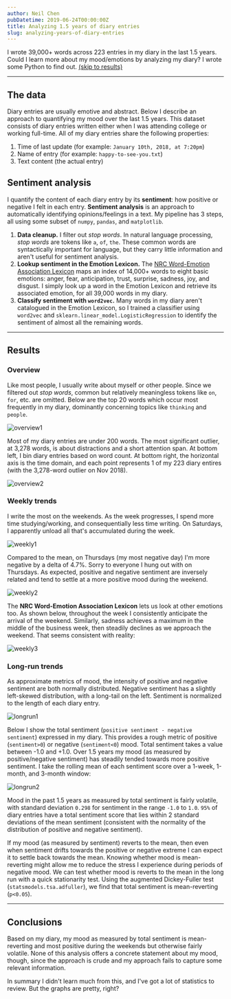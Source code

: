 ```yaml
---
author: Neil Chen
pubDatetime: 2019-06-24T00:00:00Z
title: Analyzing 1.5 years of diary entries
slug: analyzing-years-of-diary-entries
---
```


I wrote 39,000+ words across 223 entries in my diary in the last 1.5 years. Could I learn more about my mood/emotions by analyzing my diary? I wrote some Python to find out. <!--more--> [(skip to results)](#results)

---

## The data

Diary entries are usually emotive and abstract. Below I describe an approach to quantifying my mood over the last 1.5 years. This dataset consists of diary entries written either when I was attending college or working full-time. All of my diary entries share the following properties:

1. Time of last update (for example: `January 10th, 2018, at 7:20pm`)
2. Name of entry (for example: `happy-to-see-you.txt`)
3. Text content (the actual entry)

## Sentiment analysis
I quantify the content of each diary entry by its __sentiment__: how positive or negative I felt in each entry. __Sentiment analysis__ is an approach to automatically identifying opinions/feelings in a text. My pipeline has 3 steps, all using some subset of `numpy`, `pandas`, and `matplotlib`.

1. __Data cleanup.__ I filter out _stop words_. In natural language processing, _stop words_ are tokens like `a`, `of`, `the`. These common words are syntactically important for language, but they carry little information and aren't useful for sentiment analysis.
2. __Lookup sentiment in the Emotion Lexicon.__ The [NRC Word-Emotion Association Lexicon](https://saifmohammad.com/WebPages/NRC-Emotion-Lexicon.htm) maps an index of 14,000+ words to eight basic emotions: anger, fear, anticipation, trust, surprise, sadness, joy, and disgust. I simply look up a word in the Emotion Lexicon and retrieve its associated emotion, for all 39,000 words in my diary.
3. __Classify sentiment with `word2vec`.__ Many words in my diary aren't catalogued in the Emotion Lexicon, so I trained a classifier using `word2vec` and `sklearn.linear_model.LogisticRegression` to identify the sentiment of almost all the remaining words.

---

## Results
### Overview
Like most people, I usually write about myself or other people. Since we filtered out _stop words_, common but relatively meaningless tokens like `on`, `for`, etc. are omitted. Below are the top 20 words which occur most frequently in my diary, dominantly concerning topics like `thinking` and `people`.

![overview1](@assets/images/diary/overview_1.png)

Most of my diary entries are under 200 words. The most significant outlier, at 3,278 words, is about distractions and a short attention span. At bottom left, I bin diary entries based on word count. At bottom right, the horizontal axis is the time domain, and each point represents 1 of my 223 diary entires (with the 3,278-word outlier on Nov 2018).

![overview2](@assets/images/diary/overview_2.png)

### Weekly trends
I write the most on the weekends. As the week progresses, I spend more time studying/working, and consequentially less time writing. On Saturdays, I apparently unload all that's accumulated during the week.

![weekly1](@assets/images/diary/weekly_trends_1.png)

Compared to the mean, on Thursdays (my most negative day) I'm more negative by a delta of 4.7%. Sorry to everyone I hung out with on Thursdays. As expected, positive and negative sentiment are inversely related and tend to settle at a more positive mood during the weekend.

![weekly2](@assets/images/diary/weekly_trends_2.png)

The __NRC Word-Emotion Association Lexicon__ lets us look at other emotions too. As shown below, throughout the week I consistently anticipate the arrival of the weekend. Similarly, sadness achieves a maximum in the middle of the business week, then steadily declines as we approach the weekend. That seems consistent with reality:

![weekly3](@assets/images/diary/weekly_trends_3.png)

### Long-run trends

As approximate metrics of mood, the intensity of positive and negative sentiment are both normally distributed. Negative sentiment has a slightly left-skewed distribution, with a long-tail on the left. Sentiment is normalized to the length of each diary entry.

![longrun1](@assets/images/diary/long_run_2.png)

Below I show the total sentiment (`positive sentiment - negative sentiment`) expressed in my diary. This provides a rough metric of positive (`sentiment>0`) or negative (`sentiment<0`) mood. Total sentiment takes a value between -1.0 and +1.0. Over 1.5 years my mood (as measured by positive/negative sentiment) has steadily tended towards more positive sentiment. I take the rolling mean of each sentiment score over a 1-week, 1-month, and 3-month window:

![longrun2](@assets/images/diary/long_run_1.png)

Mood in the past 1.5 years as measured by total sentiment is fairly volatile, with standard deviation `0.298` for sentiment in the range `-1.0` to `1.0`. `95%` of diary entries have a total sentiment score that lies within 2 standard deviations of the mean sentiment (consistent with the normality of the distribution of positive and negative sentiment).

If my mood (as measured by sentiment) reverts to the mean, then even when sentiment drifts towards the positive or negative extreme I can expect it to settle back towards the mean. Knowing whether mood is mean-reverting might allow me to reduce the stress I experience during periods of negative mood. We can test whether mood is reverts to the mean in the long run with a quick stationarity test. Using the augmented Dickey-Fuller test (`statsmodels.tsa.adfuller`), we find that total sentiment is mean-reverting (`p<0.05`).

---

## Conclusions

Based on my diary, my mood as measured by total sentiment is mean-reverting and most positive during the weekends but otherwise fairly volatile. None of this analysis offers a concrete statement about my mood, though, since the approach is crude and my approach fails to capture some relevant information.

In summary I didn't learn much from this, and I've got a lot of statistics to review. But the graphs are pretty, right?
